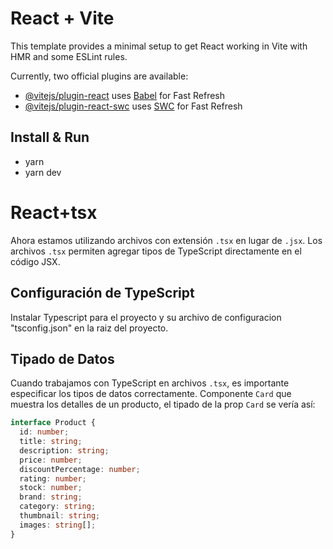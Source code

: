 # React + Vite

This template provides a minimal setup to get React working in Vite with HMR and some ESLint rules.

Currently, two official plugins are available:

- [@vitejs/plugin-react](https://github.com/vitejs/vite-plugin-react/blob/main/packages/plugin-react/README.md) uses [Babel](https://babeljs.io/) for Fast Refresh
- [@vitejs/plugin-react-swc](https://github.com/vitejs/vite-plugin-react-swc) uses [SWC](https://swc.rs/) for Fast Refresh

## Install & Run
- yarn 
- yarn dev


# React+tsx

Ahora estamos utilizando archivos con extensión `.tsx` en lugar de `.jsx`. Los archivos `.tsx` permiten agregar tipos de TypeScript directamente en el código JSX.

## Configuración de TypeScript
Instalar Typescript para el proyecto y su archivo de configuracion  "tsconfig.json" en la raiz del proyecto.

## Tipado de Datos
Cuando trabajamos con TypeScript en archivos `.tsx`, es importante especificar los tipos de datos correctamente. Componente `Card` que muestra los detalles de un producto, el tipado de la prop `Card` se vería así:

```typescript
interface Product {
  id: number;
  title: string;
  description: string;
  price: number;
  discountPercentage: number;
  rating: number;
  stock: number;
  brand: string;
  category: string;
  thumbnail: string;
  images: string[];
}


